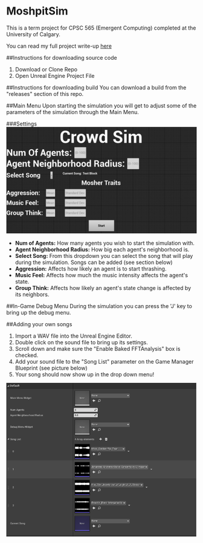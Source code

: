 ﻿# MoshpitSim
This is a term project for CPSC 565 (Emergent Computing) completed at the University of Calgary.


You can read my full project write-up [here](Images/CPSC565_Paper.pdf)


##Instructions for downloading source code
1. Download or Clone Repo
2. Open Unreal Engine Project File


##Instructions for downloading build
You can download a build from the "releases" section of this repo.

##Main Menu
Upon starting the simulation you will get to adjust some of the parameters of the simulation through the Main Menu.


###Settings
![MainMenu](Images/MainMenu.png)

* **Num of Agents:** How many agents you wish to start the simulation with.
* **Agent Neighborhood Radius:** How big each agent's neighborhood is.
* **Select Song:** From this dropdown you can select the song that will play during the simulation. Songs can be added (see section below)
* **Aggression:** Affects how likely an agent is to start thrashing.
* **Music Feel:** Affects how much the music intensity affects the agent's state.
* **Group Think:** Affects how likely an agent's state change is affected by its neighbors.



##In-Game Debug Menu
During the simulation you can press the 'J' key to bring up the debug menu.

##Adding your own songs
1. Import a WAV file into the Unreal Engine Editor.
2. Double click on the sound file to bring up its settings.
3. Scroll down and make sure the "Enable Baked FFTAnalysis" box is checked.
4. Add your sound file to the "Song List" parameter on the Game Manager Blueprint (see picture below)
5. Your song should now show up in the drop down menu!

![songselect](Images/SongSelect.png)

